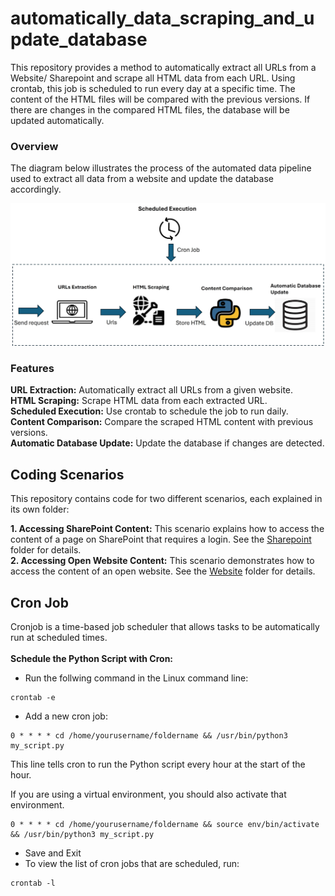 # automatically_data_scraping_and_update_database

This repository provides a method to automatically extract all URLs from a Website/ Sharepoint and scrape all HTML data from each URL. Using crontab, this job is scheduled to run every day at a specific time. The content of the HTML files will be compared with the previous versions. If there are changes in the compared HTML files, the database will be updated automatically.

### Overview 
The diagram below illustrates the process of the automated data pipeline used to extract all data from a website and update the database accordingly.

![Image](/demo.jpg)

###  Features 
**URL Extraction:** Automatically extract all URLs from a given website.<br />
**HTML Scraping:** Scrape HTML data from each extracted URL.<br />
**Scheduled Execution:** Use crontab to schedule the job to run daily.<br />
**Content Comparison:** Compare the scraped HTML content with previous versions.<br />
**Automatic Database Update:** Update the database if changes are detected.<br />

## Coding Scenarios

This repository contains code for two different scenarios, each explained in its own folder:

**1. Accessing SharePoint Content:** This scenario explains how to access the content of a page on SharePoint that requires a login. See the [Sharepoint](/Sharepoint/) folder for details.<br />
**2. Accessing Open Website Content:** This scenario demonstrates how to access the content of an open website. See the [Website](/Website/) folder for details.<br />
 

## Cron Job 

Cronjob is a time-based job scheduler that allows tasks to be automatically run at scheduled times. <br /><br />
**Schedule the Python Script with Cron:**
- Run the follwing command in the Linux command line:
```
crontab -e
```
- Add a new cron job: 
```
0 * * * * cd /home/yourusername/foldername && /usr/bin/python3 my_script.py
```
This line tells cron to run the Python script every hour at the start of the hour.

If you are using a virtual environment, you should also activate that environment.

```
0 * * * * cd /home/yourusername/foldername && source env/bin/activate && /usr/bin/python3 my_script.py
```
- Save and Exit
- To view the list of cron jobs that are scheduled, run:
```
crontab -l
```